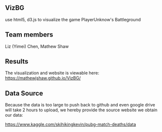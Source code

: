 ## VizBG

use html5, d3.js to visualize the game PlayerUnknow's Battleground

## Team members

Liz (Yimei) Chen, Mathew Shaw

## Results

The visualization and website is viewable here: https://mathewjshaw.github.io/VizBG/

## Data Source

Because the data is too large to push back to github and even google drive will take 2 hours to upload, we hereby provide the source website we obtain our data: 

https://www.kaggle.com/skihikingkevin/pubg-match-deaths/data
